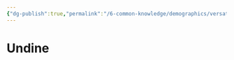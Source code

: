 ```yaml
---
{"dg-publish":true,"permalink":"/6-common-knowledge/demographics/versatile-heritages/mixed-lineage/malakim/undine/","noteIcon":""}
---
```


# Undine
